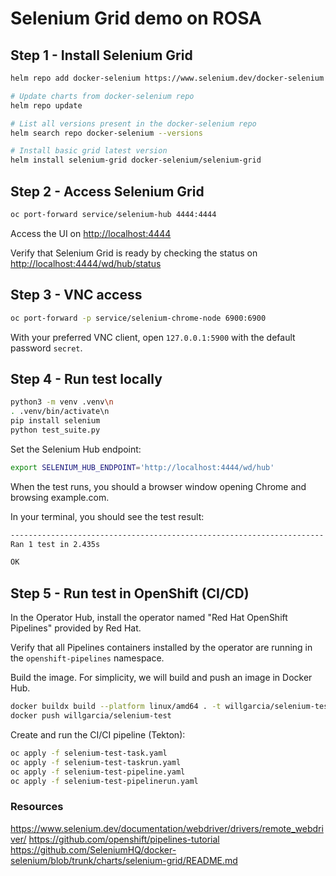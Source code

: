 # Selenium Grid demo on ROSA

## Step 1 - Install Selenium Grid

```bash
helm repo add docker-selenium https://www.selenium.dev/docker-selenium

# Update charts from docker-selenium repo
helm repo update

# List all versions present in the docker-selenium repo
helm search repo docker-selenium --versions

# Install basic grid latest version
helm install selenium-grid docker-selenium/selenium-grid
```

## Step 2 - Access Selenium Grid

```bash
oc port-forward service/selenium-hub 4444:4444
```

Access the UI on <http://localhost:4444>

Verify that Selenium Grid is ready by checking the status on <http://localhost:4444/wd/hub/status>

## Step 3 - VNC access

```bash
oc port-forward -p service/selenium-chrome-node 6900:6900
```

With your preferred VNC client, open `127.0.0.1:5900` with the default password `secret`.

## Step 4 - Run test locally

```bash
python3 -m venv .venv\n
. .venv/bin/activate\n
pip install selenium
python test_suite.py
```

Set the Selenium Hub endpoint:

```bash
export SELENIUM_HUB_ENDPOINT='http://localhost:4444/wd/hub'
```

When the test runs, you should a browser window opening Chrome and browsing example.com.

In your terminal, you should see the test result:

```bash
----------------------------------------------------------------------
Ran 1 test in 2.435s

OK
```

## Step 5 - Run test in OpenShift (CI/CD)

In the Operator Hub, install the operator named "Red Hat OpenShift Pipelines" provided by Red Hat.

Verify that all Pipelines containers installed by the operator are running in the `openshift-pipelines` namespace.

Build the image. For simplicity, we will build and push an image in Docker Hub.

```bash
docker buildx build --platform linux/amd64 . -t willgarcia/selenium-test
docker push willgarcia/selenium-test
```

Create and run the CI/CI pipeline (Tekton):

```bash
oc apply -f selenium-test-task.yaml
oc apply -f selenium-test-taskrun.yaml
oc apply -f selenium-test-pipeline.yaml
oc apply -f selenium-test-pipelinerun.yaml
```

### Resources

<https://www.selenium.dev/documentation/webdriver/drivers/remote_webdriver/>
<https://github.com/openshift/pipelines-tutorial>
<https://github.com/SeleniumHQ/docker-selenium/blob/trunk/charts/selenium-grid/README.md>
